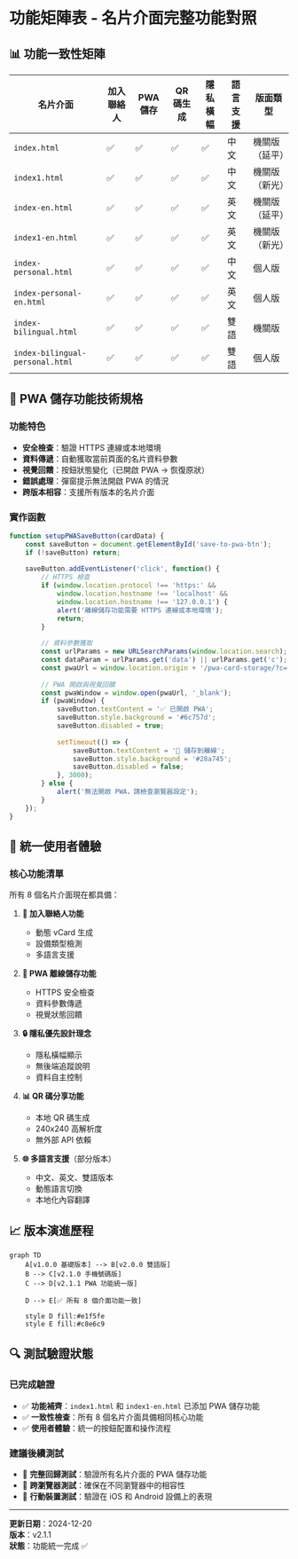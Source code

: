 # 功能矩陣表 - 名片介面完整功能對照

## 📊 功能一致性矩陣

| 名片介面 | 加入聯絡人 | PWA 儲存 | QR 碼生成 | 隱私橫幅 | 語言支援 | 版面類型 |
|----------|------------|----------|-----------|----------|----------|----------|
| `index.html` | ✅ | ✅ | ✅ | ✅ | 中文 | 機關版（延平） |
| `index1.html` | ✅ | ✅ | ✅ | ✅ | 中文 | 機關版（新光） |
| `index-en.html` | ✅ | ✅ | ✅ | ✅ | 英文 | 機關版（延平） |
| `index1-en.html` | ✅ | ✅ | ✅ | ✅ | 英文 | 機關版（新光） |
| `index-personal.html` | ✅ | ✅ | ✅ | ✅ | 中文 | 個人版 |
| `index-personal-en.html` | ✅ | ✅ | ✅ | ✅ | 英文 | 個人版 |
| `index-bilingual.html` | ✅ | ✅ | ✅ | ✅ | 雙語 | 機關版 |
| `index-bilingual-personal.html` | ✅ | ✅ | ✅ | ✅ | 雙語 | 個人版 |

## 🔧 PWA 儲存功能技術規格

### 功能特色
- **安全檢查**：驗證 HTTPS 連線或本地環境
- **資料傳遞**：自動獲取當前頁面的名片資料參數
- **視覺回饋**：按鈕狀態變化（已開啟 PWA → 恢復原狀）
- **錯誤處理**：彈窗提示無法開啟 PWA 的情況
- **跨版本相容**：支援所有版本的名片介面

### 實作函數
```javascript
function setupPWASaveButton(cardData) {
    const saveButton = document.getElementById('save-to-pwa-btn');
    if (!saveButton) return;
    
    saveButton.addEventListener('click', function() {
        // HTTPS 檢查
        if (window.location.protocol !== 'https:' && 
            window.location.hostname !== 'localhost' && 
            window.location.hostname !== '127.0.0.1') {
            alert('離線儲存功能需要 HTTPS 連線或本地環境');
            return;
        }
        
        // 資料參數獲取
        const urlParams = new URLSearchParams(window.location.search);
        const dataParam = urlParams.get('data') || urlParams.get('c');
        const pwaUrl = window.location.origin + '/pwa-card-storage/?c=' + encodeURIComponent(dataParam);
        
        // PWA 開啟與視覺回饋
        const pwaWindow = window.open(pwaUrl, '_blank');
        if (pwaWindow) {
            saveButton.textContent = '✅ 已開啟 PWA';
            saveButton.style.background = '#6c757d';
            saveButton.disabled = true;
            
            setTimeout(() => {
                saveButton.textContent = '💾 儲存到離線';
                saveButton.style.background = '#28a745';
                saveButton.disabled = false;
            }, 3000);
        } else {
            alert('無法開啟 PWA，請檢查瀏覽器設定');
        }
    });
}
```

## 🎯 統一使用者體驗

### 核心功能清單
所有 8 個名片介面現在都具備：

1. **📱 加入聯絡人功能**
   - 動態 vCard 生成
   - 設備類型檢測
   - 多語言支援

2. **💾 PWA 離線儲存功能**
   - HTTPS 安全檢查
   - 資料參數傳遞
   - 視覺狀態回饋

3. **🔒 隱私優先設計理念**
   - 隱私橫幅顯示
   - 無後端追蹤說明
   - 資料自主控制

4. **📊 QR 碼分享功能**
   - 本地 QR 碼生成
   - 240x240 高解析度
   - 無外部 API 依賴

5. **🌐 多語言支援**（部分版本）
   - 中文、英文、雙語版本
   - 動態語言切換
   - 本地化內容翻譯

## 📈 版本演進歷程

```mermaid
graph TD
    A[v1.0.0 基礎版本] --> B[v2.0.0 雙語版]
    B --> C[v2.1.0 手機號碼版]
    C --> D[v2.1.1 PWA 功能統一版]
    
    D --> E[✅ 所有 8 個介面功能一致]
    
    style D fill:#e1f5fe
    style E fill:#c8e6c9
```

## 🔍 測試驗證狀態

### 已完成驗證
- ✅ **功能補齊**：`index1.html` 和 `index1-en.html` 已添加 PWA 儲存功能
- ✅ **一致性檢查**：所有 8 個名片介面具備相同核心功能
- ✅ **使用者體驗**：統一的按鈕配置和操作流程

### 建議後續測試
- 🔄 **完整回歸測試**：驗證所有名片介面的 PWA 儲存功能
- 🔄 **跨瀏覽器測試**：確保在不同瀏覽器中的相容性
- 🔄 **行動裝置測試**：驗證在 iOS 和 Android 設備上的表現

---

**更新日期**：2024-12-20  
**版本**：v2.1.1  
**狀態**：功能統一完成 ✅